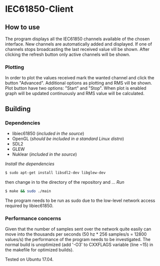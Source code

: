 # IEC61850-Client

## How to use

The program displays all the IEC61850 channels available of the chosen interface.
New channels are automatically added and displayed. If one of channels stops broadcasting the last
received value vill be shown. After clicking the refresh button only active channels will be shown.

### Plotting

In order to plot the values received mark the wanted channel and click the button "Advanced".
Additional options as plotting and RMS vill be shown. Plot button have two options: "Start" and "Stop".
When plot is enabled graph will be updated continuously and RMS value will be calculated.

## Building
### Dependencies
- libiec61850 (_included in the source_)
- OpenGL (_should be included in a standard Linux distro_)
- SDL2
- GLEW
- Nuklear (_included in the source_)

*Install the dependencies*
```bash  
$ sudo apt-get install libsdl2-dev libglew-dev
```
then change in to the directory of the repository and ...
*Run*
```bash  
$ make && sudo ./main
```

The program needs to be run as sudo due to the low-level network access required
by libiec61850.

### Performance concerns
Given that the number of samples sent over the network quite easily can move into the thousands per seconds (50 hz * 256 samples/s = 12800 values/s) the performance of the program needs to be investigated. The normal build is unoptimized (add '-O3' to CXXFLAGS variable (line ~15) in the makefile for optimized builds).

Tested on Ubuntu 17.04.
